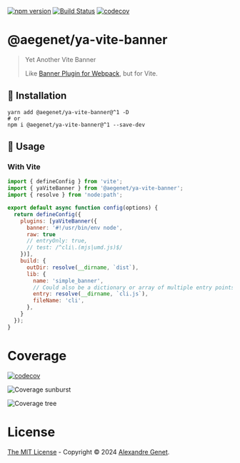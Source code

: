 [![npm version](https://img.shields.io/npm/v/@aegenet/ya-vite-banner.svg)](https://www.npmjs.com/package/@aegenet/ya-vite-banner)
[![Build Status](https://github.com/aegenet/ya-vite-banner/actions/workflows/ci.yml/badge.svg)](https://github.com/aegenet/ya-vite-banner/actions)
[![codecov](https://codecov.io/gh/aegenet/ya-vite-banner/branch/main/graph/badge.svg?token=2WBPJXMZEP)](https://codecov.io/gh/aegenet/ya-vite-banner)
<br />

# @aegenet/ya-vite-banner

> Yet Another Vite Banner
>
> Like [Banner Plugin for Webpack](https://webpack.js.org/plugins/banner-plugin/), but for Vite.

## 💾 Installation

```shell
yarn add @aegenet/ya-vite-banner@^1 -D
# or
npm i @aegenet/ya-vite-banner@^1 --save-dev
```

## 📝 Usage

### With Vite

```js vite.config.js
import { defineConfig } from 'vite';
import { yaViteBanner } from '@aegenet/ya-vite-banner';
import { resolve } from 'node:path';

export default async function config(options) {
  return defineConfig({
    plugins: [yaViteBanner({
      banner: '#!/usr/bin/env node',
      raw: true
      // entryOnly: true,
      // test: /^cli\.(mjs|umd.js)$/
    })],
    build: {
      outDir: resolve(__dirname, `dist`),
      lib: {
        name: 'simple_banner',
        // Could also be a dictionary or array of multiple entry points
        entry: resolve(__dirname, `cli.js`),
        fileName: 'cli',
      },
    }
  });
}
```

# Coverage
[![codecov](https://codecov.io/gh/aegenet/ya-vite-banner/branch/main/graph/badge.svg?token=2WBPJXMZEP)](https://codecov.io/gh/aegenet/ya-vite-banner)

![Coverage sunburst](https://codecov.io/gh/aegenet/ya-vite-banner/branch/main/graphs/sunburst.svg?token=2WBPJXMZEP)

![Coverage tree](https://codecov.io/gh/aegenet/ya-vite-banner/branch/main/graphs/tree.svg?token=2WBPJXMZEP)

# License

[The MIT License](LICENSE) - Copyright © 2024 [Alexandre Genet](https://github.com/aegenet).
